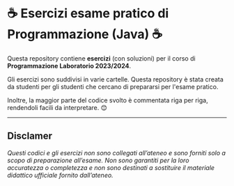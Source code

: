 # ☕ Esercizi esame pratico di Programmazione (Java) ☕

Questa repository contiene **esercizi** (con soluzioni) per il corso di **Programmazione Laboratorio 2023/2024**.

Gli esercizi sono suddivisi in varie cartelle. Questa repository è stata creata da studenti per gli studenti che cercano di prepararsi per l'esame pratico.

Inoltre, la maggior parte del codice svolto è commentata riga per riga, rendendoli facili da interpretare. 😊
-- -
## Disclamer

_Questi codici e gli esercizi non sono collegati all’ateneo e sono forniti solo a scopo di preparazione all’esame. Non sono garantiti per la loro accuratezza o completezza e non sono destinati a sostituire il materiale didattico ufficiale fornito dall’ateneo._
